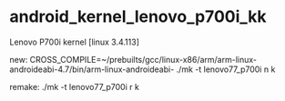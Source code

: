 # android_kernel_lenovo_p700i_kk
Lenovo P700i kernel [linux 3.4.113]


new:
CROSS_COMPILE=~/prebuilts/gcc/linux-x86/arm/arm-linux-androideabi-4.7/bin/arm-linux-androideabi- ./mk -t lenovo77_p700i n k

remake:
./mk -t lenovo77_p700i r k